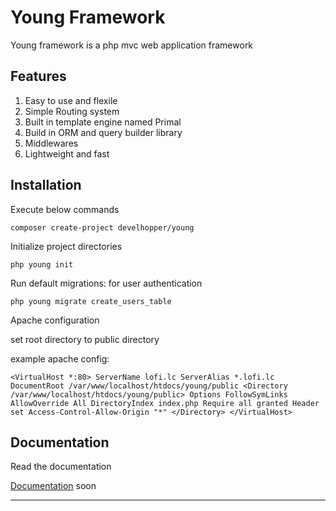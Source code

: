 # Young Framework 

Young framework is a php mvc web application framework

Features
--------

1.  Easy to use and flexile
2.  Simple Routing system
3.  Built in template engine named Primal
4.  Build in ORM and query builder library
5.  Middlewares
6.  Lightweight and fast

Installation
------------

Execute below commands

`composer create-project develhopper/young`

Initialize project directories

`php young init`

Run default migrations: for user authentication

`php young migrate create_users_table`

Apache configuration

set root directory to public directory

example apache config:

 `<VirtualHost *:80>
        ServerName lofi.lc
        ServerAlias *.lofi.lc
        DocumentRoot /var/www/localhost/htdocs/young/public
        <Directory /var/www/localhost/htdocs/young/public>
            Options FollowSymLinks
            AllowOverride All
            DirectoryIndex index.php
            Require all granted
            Header set Access-Control-Allow-Origin "*"
        </Directory>
    </VirtualHost>` 

Documentation
-------------

Read the documentation

[Documentation](#)
soon

* * *